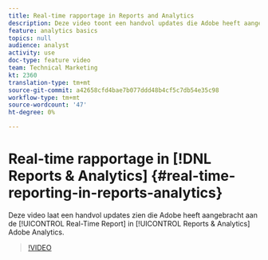 ```yaml
---
title: Real-time rapportage in Reports and Analytics
description: Deze video toont een handvol updates die Adobe heeft aangebracht in het Real-Time Report in Reports & Analytics in Adobe Analytics.
feature: analytics basics
topics: null
audience: analyst
activity: use
doc-type: feature video
team: Technical Marketing
kt: 2360
translation-type: tm+mt
source-git-commit: a42658cfd4bae7b077ddd48b4cf5c7db54e35c98
workflow-type: tm+mt
source-wordcount: '47'
ht-degree: 0%

---
```



# Real-time rapportage in [!DNL Reports & Analytics] {#real-time-reporting-in-reports-analytics}

Deze video laat een handvol updates zien die Adobe heeft aangebracht aan de [!UICONTROL Real-Time Report] in [!UICONTROL Reports & Analytics] Adobe Analytics.

>[!VIDEO](https://video.tv.adobe.com/v/25454/?quality=12)
